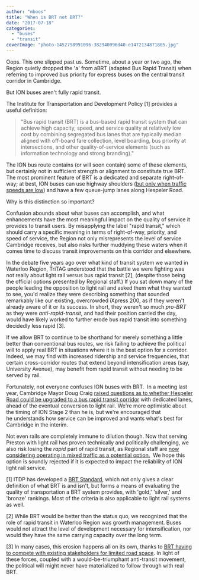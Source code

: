 ```yaml
---
author: "mboos"
title: "When is BRT not BRT?"
date: "2017-07-18"
categories: 
  - "buses"
  - "transit"
coverImage: "photo-1452798991096-382940996d40-e1472134871805.jpg"
---
```


Oops. This one slipped past us. Sometime, about a year or two ago, the Region quietly dropped the 'a' from aBRT (adapted Bus Rapid Transit) when referring to improved bus priority for express buses on the central transit corridor in Cambridge.

But ION buses aren't fully rapid transit.<!--more-->

The Institute for Transportation and Development Policy \[1\] provides a useful definition:

> "Bus rapid transit (BRT) is a bus-based rapid transit system that can achieve high capacity, speed, and service quality at relatively low cost by combining segregated bus lanes that are typically median aligned with off-board fare collection, level boarding, bus priority at intersections, and other quality-of-service elements (such as information technology and strong branding)."

The ION bus route contains (or will soon contain) some of these elements, but certainly not in sufficient strength or alignment to constitute true BRT. The most prominent feature of BRT is a dedicated and separate right-of-way; at best, ION buses can use highway shoulders ([but only when traffic speeds are low](https://www.therecord.com/news-story/5297270-bus-bypass-lanes-now-open-along-hwy-8-between-kitchener-and-cambridge/)) and have a few queue-jump lanes along Hespeler Road.

Why is this distinction so important?

Confusion abounds about what buses can accomplish, and what enhancements have the most meaningful impact on the quality of service it provides to transit users. By misapplying the label "rapid transit," which should carry a specific meaning in terms of right-of-way, priority, and speed of service, the Region not only misrepresents the level of service Cambridge receives, but also risks further muddying these waters when it comes time to discuss transit improvements on this corridor and elsewhere.

In the debate five years ago over what kind of transit system we wanted in Waterloo Region, TriTAG understood that the battle we were fighting was not really about light rail versus bus rapid transit \[2\], (despite those being the official options presented by Regional staff.) If you sat down many of the people leading the opposition to light rail and asked them what they wanted to see, you'd realize they were describing something that sounded remarkably like our existing, overcrowded iXpress 200, as if they weren't already aware of it or its success. In short, they weren't so much _pro-BRT_ as they were _anti-rapid-transit_, and had their position carried the day, would have likely worked to further erode bus rapid transit into something decidedly less rapid \[3\].

If we allow BRT to continue to be shorthand for merely something a little better than conventional bus routes, we risk failing to achieve the political will to apply real BRT in situations where it is the best option for a corridor. Indeed, we may find with increased ridership and service frequencies, that certain cross-corridor routes that extend beyond intensification areas (say, University Avenue), may benefit from rapid transit without needing to be served by rail.

Fortunately, not everyone confuses ION buses with BRT.  In a meeting last year, Cambridge Mayor Doug Craig [raised questions as to whether Hespeler Road could be upgraded to a bus rapid transit corridor](https://www.therecord.com/news-story/6807798-cambridge-mayor-floats-express-buses-instead-of-lrt-for-city/) with dedicated lanes, ahead of the eventual conversion to light rail. We're more optimistic about the timing of ION Stage 2 than he is, but we're encouraged that he understands how service can be improved and wants what's best for Cambridge in the interim.

Not even rails are completely immune to dilution though. Now that serving Preston with light rail has proven technically and politically challenging, we also risk losing the _rapid_ part of rapid transit, as Regional staff are [now considering operating in mixed traffic as a potential option.](https://calendar.regionofwaterloo.ca/Council/Detail/2017-06-20-Planning-and-Works-Committee/P&W%20Agenda%20-%20June%2020_%202017.PDF#page=101)  We hope this option is soundly rejected if it is expected to impact the reliability of ION light rail service.

\[1\] ITDP has developed a [BRT Standard](https://www.itdp.org/library/standards-and-guides/the-bus-rapid-transit-standard/), which not only gives a clear definition of what BRT is and isn't, but forms a means of evaluating the quality of transportation a BRT system provides, with 'gold,' 'silver,' and 'bronze' rankings. Most of the criteria is also applicable to light rail systems as well.

\[2\] While BRT would be better than the status quo, we recognized that the role of rapid transit in Waterloo Region was growth management. Buses would not attract the level of development necessary for intensification, nor would they have the same carrying capacity over the long term. 

\[3\] In many cases, this erosion happens all on its own, thanks to [BRT having to compete with existing stakeholders for limited road space](https://humantransit.org/2009/11/bus-rapid-transit-notes-from-a-pro.html). In light of these forces, coupled with a would-be-triumphant anti-transit movement, the political will might never have materialized to follow through with real BRT.
